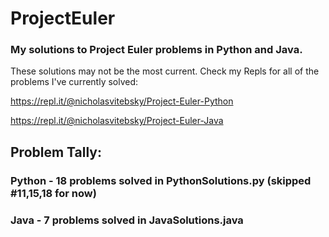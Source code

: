 # ProjectEuler
### My solutions to Project Euler problems in Python and Java.

These solutions may not be the most current. Check my Repls for all of the problems I've currently solved:

https://repl.it/@nicholasvitebsky/Project-Euler-Python

https://repl.it/@nicholasvitebsky/Project-Euler-Java

## Problem Tally:
### Python - 18 problems solved in PythonSolutions.py (skipped #11,15,18 for now)
### Java - 7 problems solved in JavaSolutions.java
